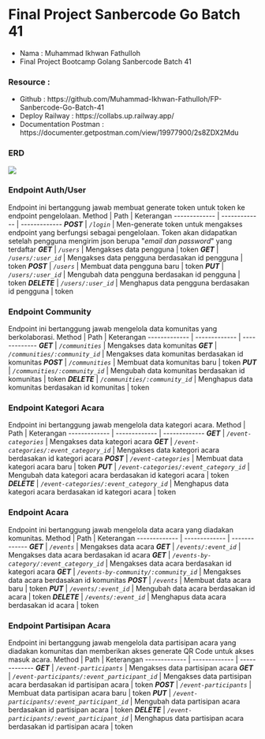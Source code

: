 # Final Project Sanbercode Go Batch 41

<ul>
<li>Nama : Muhammad Ikhwan Fathulloh</li>
<li>Final Project Bootcamp Golang Sanbercode Batch 41</li>
</ul>

### Resource :
<ul>
<li>Github : https://github.com/Muhammad-Ikhwan-Fathulloh/FP-Sanbercode-Go-Batch-41</li>
<li>Deploy Railway : https://collabs.up.railway.app/</li>
<li>Documentation Postman : https://documenter.getpostman.com/view/19977900/2s8ZDX2Mdu</li>
</ul>

### ERD

<img src="documentation/ERD-FP Golang.drawio.png">

### Endpoint Auth/User
Endpoint ini bertanggung jawab membuat generate token untuk token ke endpoint pengelolaan.
Method | Path | Keterangan
------------- | ------------- | -------------
***POST*** | *`/login`* | Men-generate token untuk mengakses endpoint yang berfungsi sebagai pengelolaan. Token akan didapatkan setelah pengguna mengirim json berupa "*email dan password*" yang terdaftar
***GET*** | *`/users`* | Mengakses data pengguna | token
***GET*** | *`/users/:user_id`* | Mengakses data pengguna berdasakan id pengguna | token
***POST*** | *`/users`* | Membuat data pengguna baru | token
***PUT*** | *`/users/:user_id`* | Mengubah data pengguna berdasakan id pengguna | token
***DELETE*** | *`/users/:user_id`* | Menghapus data pengguna berdasakan id pengguna | token

### Endpoint Community
Endpoint ini bertanggung jawab mengelola data komunitas yang berkolaborasi.
Method | Path | Keterangan
------------- | ------------- | -------------
***GET*** | *`/communities`* | Mengakses data komunitas 
***GET*** | *`/communities/:community_id`* | Mengakses data komunitas berdasakan id komunitas 
***POST*** | *`/communities`* | Membuat data komunitas baru | token
***PUT*** | *`/communities/:community_id`* | Mengubah data komunitas berdasakan id komunitas | token
***DELETE*** | *`/communities/:community_id`* | Menghapus data komunitas berdasakan id komunitas | token

### Endpoint Kategori Acara
Endpoint ini bertanggung jawab mengelola data kategori acara.
Method | Path | Keterangan
------------- | ------------- | -------------
***GET*** | *`/event-categories`* | Mengakses data kategori acara 
***GET*** | *`/event-categories/:event_category_id`* | Mengakses data kategori acara berdasakan id kategori acara 
***POST*** | *`/event-categories`* | Membuat data kategori acara baru | token
***PUT*** | *`/event-categories/:event_category_id`* | Mengubah data kategori acara berdasakan id kategori acara | token
***DELETE*** | *`/event-categories/:event_category_id`* | Menghapus data kategori acara berdasakan id kategori acara | token

### Endpoint Acara
Endpoint ini bertanggung jawab mengelola data acara yang diadakan komunitas.
Method | Path | Keterangan
------------- | ------------- | -------------
***GET*** | *`/events`* | Mengakses data acara 
***GET*** | *`/events/:event_id`* | Mengakses data acara berdasakan id acara 
***GET*** | *`/events-by-category/:event_category_id`* | Mengakses data acara berdasakan id kategori acara 
***GET*** | *`/events-by-community/:community_id`* | Mengakses data acara berdasakan id komunitas 
***POST*** | *`/events`* | Membuat data acara baru | token
***PUT*** | *`/events/:event_id`* | Mengubah data acara berdasakan id acara | token
***DELETE*** | *`/events/:event_id`* | Menghapus data acara berdasakan id acara | token


### Endpoint Partisipan Acara
Endpoint ini bertanggung jawab mengelola data partisipan acara yang diadakan komunitas dan memberikan akses generate QR Code untuk akses masuk acara.
Method | Path | Keterangan
------------- | ------------- | -------------
***GET*** | *`/event-participants`* | Mengakses data partisipan acara 
***GET*** | *`/event-participants/:event_participant_id`* | Mengakses data partisipan acara berdasakan id partisipan acara | token
***POST*** | *`/event-participants`* | Membuat data partisipan acara baru | token
***PUT*** | *`/event-participants/:event_participant_id`* | Mengubah data partisipan acara berdasakan id partisipan acara | token
***DELETE*** | *`/event-participants/:event_participant_id`* | Menghapus data partisipan acara berdasakan id partisipan acara | token